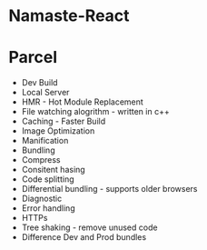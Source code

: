 # Namaste-React

# Parcel

- Dev Build
- Local Server
- HMR - Hot Module Replacement
- File watching alogrithm - written in c++
- Caching - Faster Build
- Image Optimization
- Manification
- Bundling
- Compress
- Consitent hasing
- Code splitting
- Differential bundling - supports older browsers
- Diagnostic
- Error handling
- HTTPs
- Tree shaking - remove unused code
- Difference Dev and Prod bundles

